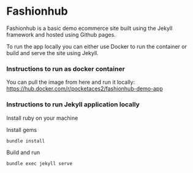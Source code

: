 # Fashionhub

Fashionhub is a basic demo ecommerce site built using the Jekyll framework and hosted using Github pages.

To run the app locally you can either use Docker to run the container or build and serve the site using Jekyll.

### Instructions to run as docker container

You can pull the image from here and run it locally: https://hub.docker.com/r/pocketaces2/fashionhub-demo-app 


### Instructions to run Jekyll application locally

Install ruby on your machine

Install gems

    bundle install

Build and run

    bundle exec jekyll serve





